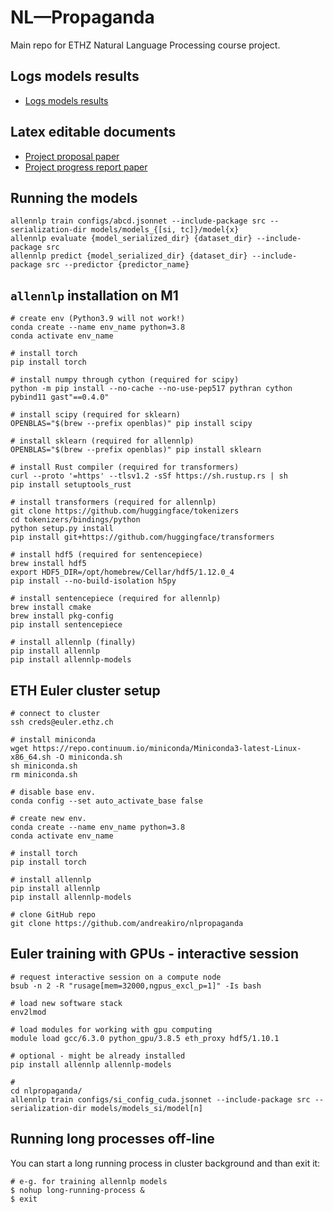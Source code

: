# NL—Propaganda
Main repo for ETHZ Natural Language Processing course project.

## Logs models results
- [Logs models results](models/logmodels.csv)

## Latex editable documents
- [Project proposal paper](papers/proposal/nlpropaganda-proposal.pdf)
- [Project progress report paper](https://www.overleaf.com/8789365945bcnsfwsyzqdk)

## Running the models
```
allennlp train configs/abcd.jsonnet --include-package src --serialization-dir models/models_{[si, tc]}/model{x}
allennlp evaluate {model_serialized_dir} {dataset_dir} --include-package src
allennlp predict {model_serialized_dir} {dataset_dir} --include-package src --predictor {predictor_name}
```

## `allennlp` installation on M1
```
# create env (Python3.9 will not work!)
conda create --name env_name python=3.8
conda activate env_name

# install torch 
pip install torch 

# install numpy through cython (required for scipy)
python -m pip install --no-cache --no-use-pep517 pythran cython pybind11 gast"==0.4.0"

# install scipy (required for sklearn)
OPENBLAS="$(brew --prefix openblas)" pip install scipy

# install sklearn (required for allennlp)
OPENBLAS="$(brew --prefix openblas)" pip install sklearn

# install Rust compiler (required for transformers)
curl --proto '=https' --tlsv1.2 -sSf https://sh.rustup.rs | sh
pip install setuptools_rust

# install transformers (required for allennlp)
git clone https://github.com/huggingface/tokenizers
cd tokenizers/bindings/python
python setup.py install
pip install git+https://github.com/huggingface/transformers

# install hdf5 (required for sentencepiece)
brew install hdf5
export HDF5_DIR=/opt/homebrew/Cellar/hdf5/1.12.0_4
pip install --no-build-isolation h5py

# install sentencepiece (required for allennlp)
brew install cmake
brew install pkg-config
pip install sentencepiece

# install allennlp (finally)
pip install allennlp
pip install allennlp-models
```

## ETH Euler cluster setup
```
# connect to cluster
ssh creds@euler.ethz.ch

# install miniconda
wget https://repo.continuum.io/miniconda/Miniconda3-latest-Linux-x86_64.sh -O miniconda.sh
sh miniconda.sh
rm miniconda.sh

# disable base env.
conda config --set auto_activate_base false

# create new env.
conda create --name env_name python=3.8
conda activate env_name

# install torch
pip install torch

# install allennlp
pip install allennlp
pip install allennlp-models

# clone GitHub repo
git clone https://github.com/andreakiro/nlpropaganda
```

## Euler training with GPUs - interactive session
```
# request interactive session on a compute node
bsub -n 2 -R "rusage[mem=32000,ngpus_excl_p=1]" -Is bash

# load new software stack
env2lmod

# load modules for working with gpu computing
module load gcc/6.3.0 python_gpu/3.8.5 eth_proxy hdf5/1.10.1

# optional - might be already installed 
pip install allennlp allennlp-models

# 
cd nlpropaganda/
allennlp train configs/si_config_cuda.jsonnet --include-package src --serialization-dir models/models_si/model[n]
```

## Running long processes off-line
You can start a long running process in cluster background and than exit it:
```
# e-g. for training allennlp models
$ nohup long-running-process &
$ exit
```
